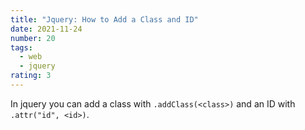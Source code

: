 ```yaml
---
title: "Jquery: How to Add a Class and ID"
date: 2021-11-24
number: 20
tags:
  - web
  - jquery
rating: 3
---
```


In jquery you can add a class with `.addClass(<class>)` and an ID with `.attr("id", <id>)`.
